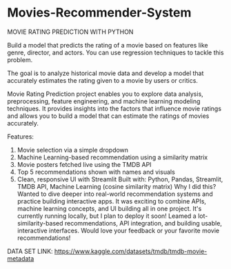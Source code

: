 # Movies-Recommender-System

MOVIE RATING PREDICTION WITH PYTHON

Build a model that predicts the rating of a movie based on
features like genre, director, and actors. You can use regression
techniques to tackle this problem.

The goal is to analyze historical movie data and develop a model
that accurately estimates the rating given to a movie by users or
critics.

Movie Rating Prediction project enables you to explore data
analysis, preprocessing, feature engineering, and machine
learning modeling techniques. It provides insights into the factors
that influence movie ratings and allows you to build a model that
can estimate the ratings of movies accurately.

Features:
1. Movie selection via a simple dropdown
2. Machine Learning-based recommendation using a similarity matrix
3. Movie posters fetched live using the TMDB API
4. Top 5 recommendations shown with names and visuals
5. Clean, responsive Ul with Streamlit
Built with:
Python, Pandas, Streamlit, TMDB API, Machine Learning (cosine similarity matrix)
Why I did this?
Wanted to dive deeper into real-world recommendation systems and practice building interactive apps. It was exciting to combine APIs, machine learning concepts, and Ul building all in one project.
It's currently running locally, but I plan to deploy it soon!
Leamed a lot-similarity-based recommendations, API integration, and building usable, interactive interfaces.
Would love your feedback or your favorite movie recommendations!

DATA SET LINK: https://www.kaggle.com/datasets/tmdb/tmdb-movie-metadata
